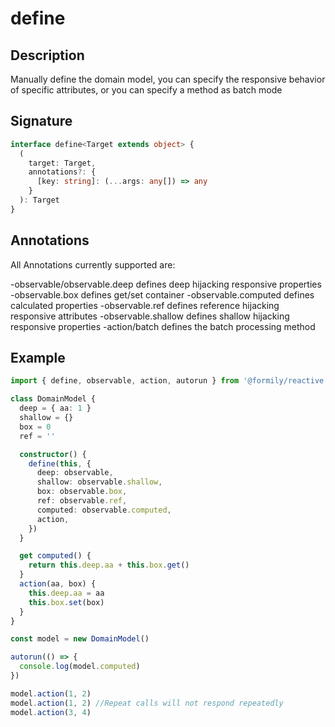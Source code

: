 # define

## Description

Manually define the domain model, you can specify the responsive behavior of specific attributes, or you can specify a method as batch mode

## Signature

```ts
interface define<Target extends object> {
  (
    target: Target,
    annotations?: {
      [key: string]: (...args: any[]) => any
    }
  ): Target
}
```

## Annotations

All Annotations currently supported are:

-observable/observable.deep defines deep hijacking responsive properties
-observable.box defines get/set container
-observable.computed defines calculated properties
-observable.ref defines reference hijacking responsive attributes
-observable.shallow defines shallow hijacking responsive properties
-action/batch defines the batch processing method

## Example

```ts
import { define, observable, action, autorun } from '@formily/reactive'

class DomainModel {
  deep = { aa: 1 }
  shallow = {}
  box = 0
  ref = ''

  constructor() {
    define(this, {
      deep: observable,
      shallow: observable.shallow,
      box: observable.box,
      ref: observable.ref,
      computed: observable.computed,
      action,
    })
  }

  get computed() {
    return this.deep.aa + this.box.get()
  }
  action(aa, box) {
    this.deep.aa = aa
    this.box.set(box)
  }
}

const model = new DomainModel()

autorun(() => {
  console.log(model.computed)
})

model.action(1, 2)
model.action(1, 2) //Repeat calls will not respond repeatedly
model.action(3, 4)
```
